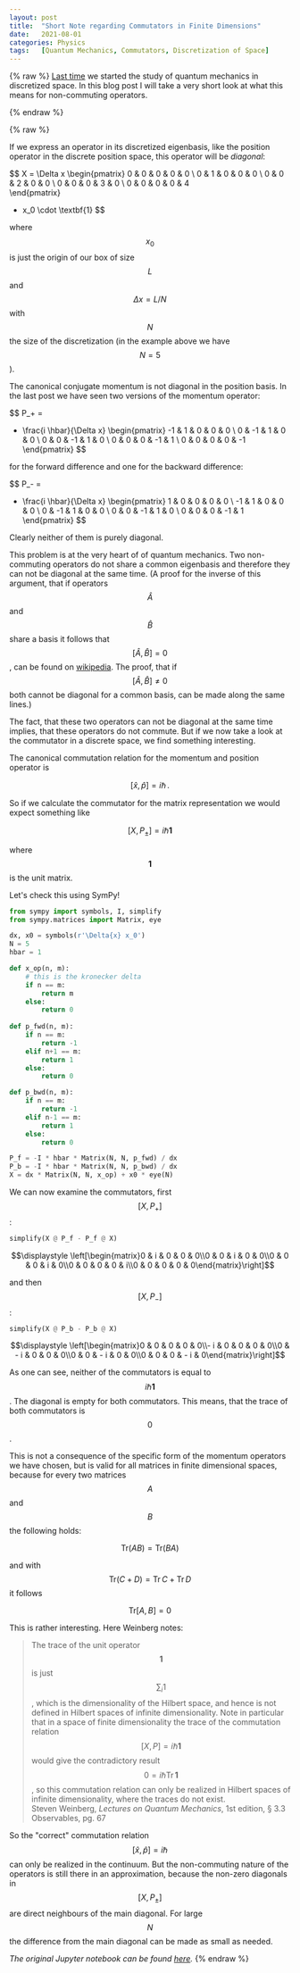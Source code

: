 ```yaml
---
layout: post
title:  "Short Note regarding Commutators in Finite Dimensions"
date:   2021-08-01
categories: Physics
tags:   [Quantum Mechanics, Commutators, Discretization of Space]
---
```

{% raw %}
[Last time][last] we started the study of quantum mechanics in discretized space. In this blog post
I will take a very short look at what this means for non-commuting operators.

[last]: https://znswanderer.github.io/physics/Discrete/

{% endraw %}
<!--more-->
{% raw %}

If we express an operator in its discretized eigenbasis, like the position operator
in the discrete position space, this operator will be *diagonal*:

$$
X = \Delta x
\begin{pmatrix} 
0 & 0 & 0 & 0 & 0 \\
0 & 1 & 0 & 0 & 0 \\
0 & 0 & 2 & 0 & 0 \\
0 & 0 & 0 & 3 & 0 \\
0 & 0 & 0 & 0 & 4  
\end{pmatrix}
+ x_0 \cdot \textbf{1} 
$$

where $$x_0$$ is just the origin of our box of size $$L$$ and $$\Delta x = L / N$$ with $$N$$ the size
of the discretization (in the example above we have $$N=5$$).

The canonical conjugate momentum is not diagonal in the position basis. In the last post
we have seen two versions of the momentum operator:


$$
P_+ =
- \frac{i \hbar}{\Delta x}
\begin{pmatrix}
-1 & 1 & 0 & 0 &  0 \\
0 & -1 & 1 & 0 &  0 \\
0 & 0 & -1 & 1 &  0 \\
0 & 0 & 0 & -1 & 1  \\
0 & 0 & 0 & 0 & -1  
\end{pmatrix}
$$

for the forward difference and one for the backward difference:

$$
P_- = 
- \frac{i \hbar}{\Delta x}
\begin{pmatrix}
1 & 0 & 0 & 0 &  0 \\
-1 & 1 & 0 & 0 &  0 \\
0 & -1 & 1 & 0 &  0 \\
0 & 0 & -1 & 1 & 0  \\
0 & 0 & 0 & -1 & 1  
\end{pmatrix}
$$

Clearly neither of them is purely diagonal.





This problem is at the very heart of of quantum mechanics. Two non-commuting 
operators do not share a common eigenbasis and therefore they can not be
diagonal at the same time. (A proof
for the inverse of this argument, that if operators $$\hat A$$ and $$\hat B$$ share 
a basis it follows that $$[\hat A, \hat B] = 0$$, can be found on [wikipedia][commuting].
The proof, that if $$[\hat A, \hat B] \neq 0$$ both cannot be diagonal for a common
basis, can be made along the same lines.)

[commuting]: https://en.wikipedia.org/wiki/Complete_set_of_commuting_observables#Proofs

The fact, that these two operators can not be diagonal at the same time implies, that
these operators do not commute. But if we now take a look at the commutator
in a discrete space, we find something interesting.

The canonical commutation relation for the momentum and position operator is

$$
[\hat x, \hat p] = i \hbar \, .
$$

So if we calculate the commutator for the matrix representation we would expect something like

$$
[X, P_\pm] = i \hbar \textbf{1}
$$

where $$\textbf{1}$$ is the unit matrix.

Let's check this using SymPy!


```python
from sympy import symbols, I, simplify
from sympy.matrices import Matrix, eye

dx, x0 = symbols(r'\Delta{x} x_0')
N = 5
hbar = 1

def x_op(n, m):
    # this is the kronecker delta
    if n == m:
        return m
    else:
        return 0
    
def p_fwd(n, m):
    if n == m:
        return -1
    elif n+1 == m:
        return 1
    else:
        return 0

def p_bwd(n, m):
    if n == m:
        return -1
    elif n-1 == m:
        return 1
    else:
        return 0

P_f = -I * hbar * Matrix(N, N, p_fwd) / dx
P_b = -I * hbar * Matrix(N, N, p_bwd) / dx
X = dx * Matrix(N, N, x_op) + x0 * eye(N)
```

We can now examine the commutators, first $$[X, P_+]$$:


```python
simplify(X @ P_f - P_f @ X)
```
$$\displaystyle \left[\begin{matrix}0 & i & 0 & 0 & 0\\0 & 0 & i & 0 & 0\\0 & 0 & 0 & i & 0\\0 & 0 & 0 & 0 & i\\0 & 0 & 0 & 0 & 0\end{matrix}\right]$$  



and then $$[X, P_-]$$:


```python
simplify(X @ P_b - P_b @ X)
```
$$\displaystyle \left[\begin{matrix}0 & 0 & 0 & 0 & 0\\- i & 0 & 0 & 0 & 0\\0 & - i & 0 & 0 & 0\\0 & 0 & - i & 0 & 0\\0 & 0 & 0 & - i & 0\end{matrix}\right]$$  



As one can see, neither of the commutators is equal to $$i\hbar \textbf{1}$$. The diagonal is empty for both commutators. 
This means, that the trace of both commutators is $$0$$. 

This is not a consequence of
the specific form of the momentum operators we have chosen, but is valid for all
matrices in finite dimensional spaces, because for
every two matrices $$A$$ and $$B$$ the following holds:

$$
\textrm{Tr}(AB) = \textrm{Tr}(BA)
$$

and with $$\textrm{Tr}(C + D) = \textrm{Tr}\,C + \textrm{Tr}\,D$$ it follows

$$
\textrm{Tr}[A,B] = 0
$$

This is rather interesting. Here Weinberg
notes:

> The trace of the unit operator $$\textbf{1}$$ is just $$\sum_i 1$$, which is the
> dimensionality of the Hilbert space, and hence is not defined in Hilbert
> spaces of infinite dimensionality. Note in particular that in a space of
> finite dimensionality the trace of the commutation relation $$[X, P] = i \hbar \textbf{1}$$
> would give the contradictory result $$0 = i \hbar \textrm{Tr}\, \textbf{1}$$, so this
> commutation relation can only be realized in Hilbert spaces of infinite dimensionality, 
> where the traces do not exist.  
> Steven Weinberg, *Lectures on Quantum Mechanics*, 1st edition, § 3.3 Observables, pg. 67

So the "correct" commutation relation $$[\hat x, \hat p] = i \hbar$$ can only be realized in
the continuum.
But the non-commuting nature of the operators is still there in an approximation, 
because the non-zero diagonals in $$[X, P_\pm]$$ are direct neighbours of the main diagonal.
For large $$N$$ the difference from the main diagonal can be made as small as needed.

*The original Jupyter notebook can be found [here](<https://github.com/znswanderer/znswanderer.github.io/blob/main/_jupyter/2021-08-01-Regarding-Commutators.ipynb>).*
 {% endraw %}